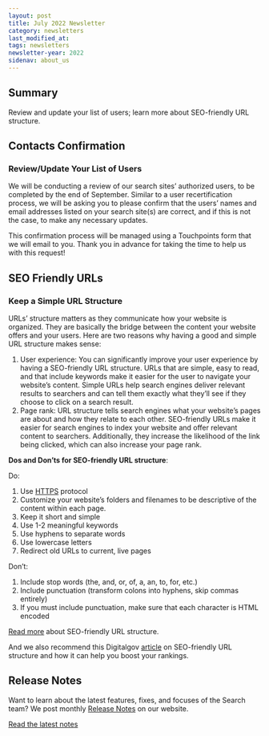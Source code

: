 ```yaml
---
layout: post
title: July 2022 Newsletter
category: newsletters
last_modified_at: 
tags: newsletters
newsletter-year: 2022
sidenav: about_us
---
```


## Summary
Review and update your list of users; learn more about SEO-friendly URL structure.

## Contacts Confirmation
### Review/Update Your List of Users

We will be conducting a review of our search sites’ authorized users, to be completed by the end of September. Similar to a user recertification process, we will be asking you to please confirm that the users’ names and email addresses listed on your search site(s) are correct, and if this is not the case, to make any necessary updates. 

This confirmation process will be managed using a Touchpoints form that we will email to you. Thank you in advance for taking the time to help us with this request!

## SEO Friendly URLs
### Keep a Simple URL Structure

URLs’ structure matters as they communicate how your website is organized. They are basically the bridge between the content your website offers and your users. Here are two reasons why having a good and simple URL structure makes sense:

1.  User experience: You can significantly improve your user experience by having a SEO-friendly URL structure. URLs that are simple, easy to read, and that include keywords make it easier for the user to navigate your website’s content. Simple URLs help search engines deliver relevant results to searchers and can tell them exactly what they’ll see if they choose to click on a search result.
2.  Page rank: URL structure tells search engines what your website’s pages are about and how they relate to each other. SEO-friendly URLs make it easier for search engines to index your website and offer relevant content to searchers. Additionally, they increase the likelihood of the link being clicked, which can also increase your page rank.

**Dos and Don’ts for SEO-friendly URL structure**:

Do:

1.  Use [HTTPS](https://developers.google.com/search/docs/advanced/security/https) protocol
2.  Customize your website’s folders and filenames to be descriptive of the content within each page.
3.  Keep it short and simple
4.  Use 1-2 meaningful keywords
5.  Use hyphens to separate words
6.  Use lowercase letters
7.  Redirect old URLs to current, live pages

Don’t:

1.  Include stop words (the, and, or, of, a, an, to, for, etc.)
2.  Include punctuation (transform colons into hyphens, skip commas entirely)
3.  If you must include punctuation, make sure that each character is HTML encoded

[Read more](https://www.designpowers.com/blog/url-best-practices) about SEO-friendly URL structure.

And we also recommend this Digitalgov [article](https://digital.gov/2016/06/03/help-search-engines-to-help-you-how-seo-friendly-url-structure-can-boost-your-rankings/) on SEO-friendly URL structure and how it can help you boost your rankings.

## Release Notes

Want to learn about the latest features, fixes, and focuses of the Search team? We post monthly [Release Notes](https://search.gov/about/updates/releases/) on our website.

[Read the latest notes](https://search.gov/about/updates/releases/june-2022.html)
